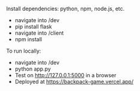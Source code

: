 Install dependencies: python, npm, node.js, etc.
* navigate into /dev
* pip install flask
* navigate into /client
* npm install

To run locally:
* navigate into /dev
* python app.py
* Test on http://127.0.0.1:5000 in a browser
* Deployed at https://backpack-game.vercel.app/